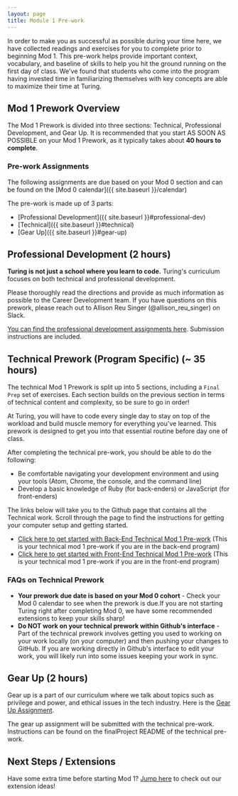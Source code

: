 ```yaml
---
layout: page
title: Module 1 Pre-work
---
```


In order to make you as successful as possible during your time here, we have collected readings and exercises for you to complete prior to beginning Mod 1. This pre-work helps provide important context, vocabulary, and baseline of skills to help you hit the ground running on the first day of class. We've found that students who come into the program having invested time in familiarizing themselves with key concepts are able to maximize their time at Turing.

## Mod 1 Prework Overview

The Mod 1 Prework is divided into three sections: Technical, Professional Development, and Gear Up. It is recommended that you start AS SOON AS POSSIBLE on your Mod 1 Prework, as it typically takes about **40 hours to complete**. 

### Pre-work Assignments

The following assignments are due based on your Mod 0 section and can be found on the [Mod 0 calendar]({{ site.baseurl }}/calendar)

The pre-work is made up of 3 parts:
* [Professional Development]({{ site.baseurl }}#professional-dev)
* [Technical]({{ site.baseurl }}#technical)
* [Gear Up]({{ site.baseurl }}#gear-up)

## Professional Development (2 hours)

**Turing is not just a school where you learn to code.** Turing's curriculum focuses on both technical and professional development.

Please thoroughly read the directions and provide as much information as possible to the Career Development team. If you have questions on this prework, please reach out to Allison Reu Singer (@allison_reu_singer) on Slack.

[You can find the professional development assignments here](https://careerdev.turing.edu/module-1-prework/index). Submission instructions are included.

## Technical Prework (Program Specific) (~ 35 hours)

The technical Mod 1 Prework is split up into 5 sections, including a `Final Prep` set of exercises. Each section builds on the previous section in terms of technical content and complexity, so be sure to go in order!

At Turing, you will have to code every single day to stay on top of the workload and build muscle memory for everything you've learned. This prework is designed to get you into that essential routine before day one of class.

After completing the technical pre-work, you should be able to do the following:

* Be comfortable navigating your development environment and using your tools (Atom, Chrome, the console, and the command line)
* Develop a basic knowledge of Ruby (for back-enders) or JavaScript (for front-enders)

The links below will take you to the Github page that contains all the Technical work. Scroll through the page to find the instructions for getting your computer setup and getting started.

* [Click here to get started with Back-End Technical Mod 1 Pre-work](https://github.com/turingschool/backend_mod_1_prework) (This is your technical mod 1 pre-work if you are in the back-end program)
* [Click here to get started with Front-End Technical Mod 1 Pre-work](https://github.com/turingschool/frontend-mod-1-prework) (This is your technical mod 1 pre-work if you are in the front-end program)

### FAQs on Technical Prework

- **Your prework due date is based on your Mod 0 cohort** - Check your Mod 0 calendar to see when the prework is due.If you are not starting Turing right after completing Mod 0, we have some recommended extensions to keep your skills sharp! 
- **Do NOT work on your technical prework within Github's interface** - Part of the technical prework involves getting you used to working on your work locally (on your computer) and then pushing your changes to GitHub. If you are working directly in Github's interface to edit your work, you will likely run into some issues keeping your work in sync. 

## Gear Up (2 hours)

Gear up is a part of our curriculum where we talk about topics such as privilege and power, and ethical issues in the tech industry. Here is the [Gear Up Assignment](https://github.com/turingschool/gear-up/blob/main/m0/Intro.To.GearUp.md).

The gear up assignment will be submitted with the technical pre-work. Instructions can be found on the finalProject README of the technical pre-work.

## Next Steps / Extensions
Have some extra time before starting Mod 1? [Jump here](./extensions.md) to check out our extension ideas! 
